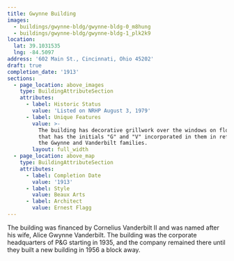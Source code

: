```yaml
---
title: Gwynne Building
images:
  - buildings/gwynne-bldg/gwynne-bldg-0_m8hung
  - buildings/gwynne-bldg/gwynne-bldg-1_plk2k9
location:
  lat: 39.1031535
  lng: -84.5097
address: '602 Main St., Cincinnati, Ohio 45202'
draft: true
completion_date: '1913'
sections:
  - page_location: above_images
    type: BuildingAttributeSection
    attributes:
      - label: Historic Status
        value: 'Listed on NRHP August 3, 1979'
      - label: Unique Features
        value: >-
          The building has decorative grillwork over the windows on floors 4-9
          that has the initials "G" and "V" incorporated in them in reference to
          the Gwynne and Vanderbilt families.
        layout: full_width
  - page_location: above_map
    type: BuildingAttributeSection
    attributes:
      - label: Completion Date
        value: '1913'
      - label: Style
        value: Beaux Arts
      - label: Architect
        value: Ernest Flagg
---
```


The building was financed by Cornelius Vanderbilt II and was named after his wife, Alice Gwynne Vanderbilt. The building was the corporate headquarters of P&G starting in 1935, and the company remained there until they built a new building in 1956 a block away.
